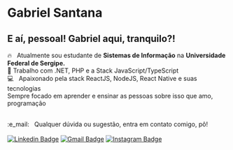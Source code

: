 # Gabriel Santana

## E aí, pessoal! Gabriel aqui, tranquilo?!

:fire: &nbsp; Atualmente sou estudante de **Sistemas de Informação** na **Universidade Federal de Sergipe.**
<br /> :purple_heart: Trabalho com .NET, PHP e a Stack JavaScript/TypeScript
<br /> :computer: &nbsp; Apaixonado pela stack ReactJS, NodeJS, React Native e suas tecnologias
<br /> Sempre focado em aprender e ensinar as pessoas sobre isso que amo, programação

<br /> :e_mail: &nbsp; Qualquer dúvida ou sugestão, entra em contato comigo, pô!
<br /><br />
[![Linkedin Badge](https://img.shields.io/badge/-GabrielSantana-blue?style=flat-square&logo=Linkedin&logoColor=white&link=https://www.linkedin.com/in/gabriel-sisjr/)](https://www.linkedin.com/in/gabriel-sisjr/)
[![Gmail Badge](https://img.shields.io/badge/-gabriel.sistemasjr@gmail.com-c14438?style=flat-square&logo=Gmail&logoColor=white&link=mailto:gabriel.sistemasjr@gmail.com)](mailto:gabriel.sistemasjr@gmail.com)
[![Instagram Badge](https://img.shields.io/badge/-@gabriiel.santana.__-blue?style=flat-square&logo=Instagram&logoColor=white&link=https://www.instagram.com/gabriiel.santana._/)](https://www.instagram.com/gabriiel.santana._/)

